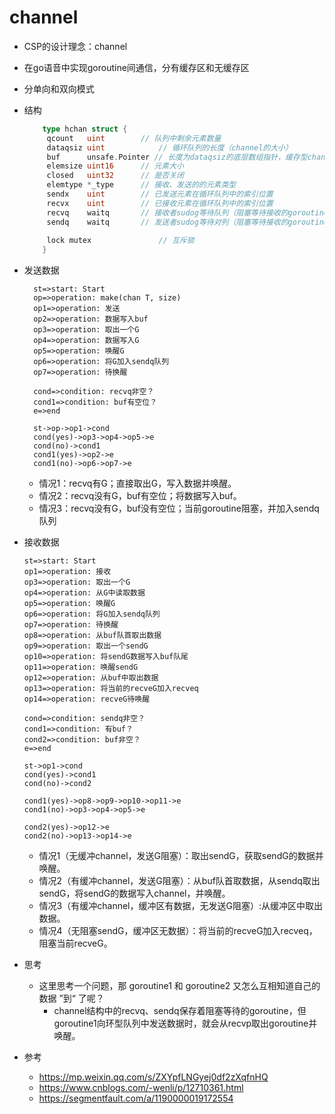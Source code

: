 # channel

- CSP的设计理念：channel

- 在go语音中实现goroutine间通信，分有缓存区和无缓存区

- 分单向和双向模式

- 结构

  ```go
      type hchan struct {
       qcount   uint      	// 队列中剩余元素数量
       dataqsiz uint     		// 循环队列的长度（channel的大小）
       buf      unsafe.Pointer // 长度为dataqsiz的底层数组指针，缓存型channel特有
       elemsize uint16		// 元素大小	
       closed   uint32		// 是否关闭
       elemtype *_type 		// 接收、发送的的元素类型
       sendx    uint  		// 已发送元素在循环队列中的索引位置
       recvx    uint  		// 已接收元素在循环队列中的索引位置
       recvq    waitq  		// 接收者sudog等待队列（阻塞等待接收的goroutine）
       sendq    waitq  		// 发送者sudog等待对列（阻塞等待接收的goroutine）
      
       lock mutex				// 互斥锁
      }
  ```

- 发送数据

  ```flow
    st=>start: Start
    op=>operation: make(chan T, size)
    op1=>operation: 发送
    op2=>operation: 数据写入buf
    op3=>operation: 取出一个G
    op4=>operation: 数据写入G
    op5=>operation: 唤醒G
    op6=>operation: 将G加入sendq队列
    op7=>operation: 待换醒
    
    cond=>condition: recvq非空？
    cond1=>condition: buf有空位？
    e=>end
    
    st->op->op1->cond
    cond(yes)->op3->op4->op5->e
    cond(no)->cond1
    cond1(yes)->op2->e
    cond1(no)->op6->op7->e
  ```

  - 情况1：recvq有G；直接取出G，写入数据并唤醒。
  - 情况2：recvq没有G，buf有空位；将数据写入buf。
  - 情况3：recvq没有G，buf没有空位；当前goroutine阻塞，并加入sendq队列

- 接收数据

  ```flow
  st=>start: Start
  op1=>operation: 接收
  op3=>operation: 取出一个G
  op4=>operation: 从G中读取数据
  op5=>operation: 唤醒G
  op6=>operation: 将G加入sendq队列
  op7=>operation: 待换醒
  op8=>operation: 从buf队首取出数据
  op9=>operation: 取出一个sendG
  op10=>operation: 将sendG数据写入buf队尾
  op11=>operation: 唤醒sendG
  op12=>operation: 从buf中取出数据
  op13=>operation: 将当前的recveG加入recveq
  op14=>operation: recveG待唤醒
  
  cond=>condition: sendq非空？
  cond1=>condition: 有buf？
  cond2=>condition: buf非空？
  e=>end
  
  st->op1->cond
  cond(yes)->cond1
  cond(no)->cond2
  
  cond1(yes)->op8->op9->op10->op11->e
  cond1(no)->op3->op4->op5->e
  
  cond2(yes)->op12->e
  cond2(no)->op13->op14->e
  
  ```

  - 情况1（无缓冲channel，发送G阻塞）：取出sendG，获取sendG的数据并唤醒。
  - 情况2（有缓冲channel，发送G阻塞）：从buf队首取数据，从sendq取出sendG，将sendG的数据写入channel，并唤醒。
  - 情况3（有缓冲channel，缓冲区有数据，无发送G阻塞）:从缓冲区中取出数据。
  - 情况4（无阻塞sendG，缓冲区无数据）：将当前的recveG加入recveq，阻塞当前recveG。

- 思考

  - 这里思考一个问题，那 goroutine1 和 goroutine2 又怎么互相知道自己的数据 ”到“ 了呢？
    - channel结构中的recvq、sendq保存着阻塞等待的goroutine，但goroutine1向环型队列中发送数据时，就会从recvp取出goroutine并唤醒。

- 参考

  - https://mp.weixin.qq.com/s/ZXYpfLNGyej0df2zXqfnHQ
  - https://www.cnblogs.com/-wenli/p/12710361.html
  - https://segmentfault.com/a/1190000019172554